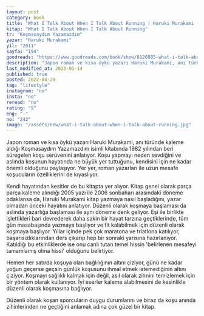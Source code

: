 ```yaml
---
layout: post
category: book
title: "What I Talk About When I Talk About Running | Haruki Murakami (Kitap)"
kitap: "What I Talk About When I Talk About Running"
tr: "Koşmasaydım Yazamazdım"
yazar: "Haruki Murakami"
yil: "2011"
sayfa: "194"
goodreads: "https://www.goodreads.com/book/show/8126085-what-i-talk-about-when-i-talk-about-running"
description: "Japon roman ve kısa öykü yazarı Haruki Murakami, anı türünde kaleme aldığı Koşmasaydım Yazamazdım isimli kitabında 1982 yılından beri süregelen koşu serüvenini anlatıyor."
last_modified_at: 2023-01-14
published: true
posted: 2022-04-20
tag: "lifestyle"
instagram: "no"
insta: "no"
reread: "no"
rating: "5"
eng: "-"
no: "242"
image: "/assets/new/what-i-talk-about-when-i-talk-about-running.jpg"
---
```


Japon roman ve kısa öykü yazarı Haruki Murakami, anı türünde kaleme aldığı Koşmasaydım Yazamazdım isimli kitabında 1982 yılından beri süregelen koşu serüvenini anlatıyor. Koşu yapmayı neden sevdiğini ve aslında koşunun hayatında ne büyük yer tuttuğunu, kendisini için ne kadar önemli olduğunu paylaşıyor. Yer yer, roman yazarları ile uzun mesafe koşucuların özelliklerini de kıyaslıyor.

Kendi hayatından kesitler de bu kitapta yer alıyor. Kitap genel olarak parça parça kaleme alındığı 2005 yazı ile 2006 sonbaharı arasındaki döneme odaklansa da, Haruki Murakami kitap yazmaya nasıl başladığını, yazar olmadan önceki hayatını anlatıyor. Düzenli olarak koşmaya başlaması da aslında yazarlığa başlaması ile aynı döneme denk geliyor. Eşi ile birlikte işlettikleri bari devrederek daha sakin bir hayat tarzına geçtiklerinde, tüm gün masabaşında yazmaya başlıyor ve fit kalabilmek için düzenli olarak koşmaya başlıyor. Yıllar içinde pek çok maratona ve triatlona katılıyor, başarısızlıklarından ders çıkarıp hep bir sonraki yarısına hazırlanıyor. Katıldığı bu etkinliklerde ise onu canlı tutan temel hissin 'belirlenen mesafeyi tamamlamış olma hissi' olduğunu belirtiyor.

Hemen her satırda koşuya olan bağlılığının altını çiziyor, günü ne kadar yoğun geçerse geçsin günlük koşusunu ihmal etmek istemediğinin altını çiziyor. Koşmayı sağlıklı kalmak için değil, asıl olarak zihnini temizlemek için bir yöntem olarak kullanıyor. İyi eserler kaleme alabilmesini de kesinlikle düzenli olarak koşmasına bağlıyor.

Düzenli olarak koşan sporcuların duygu durumlarını ve biraz da koşu anında zihinlerinden ne geçtiğini anlamak adına çok güzel bir kitap.
